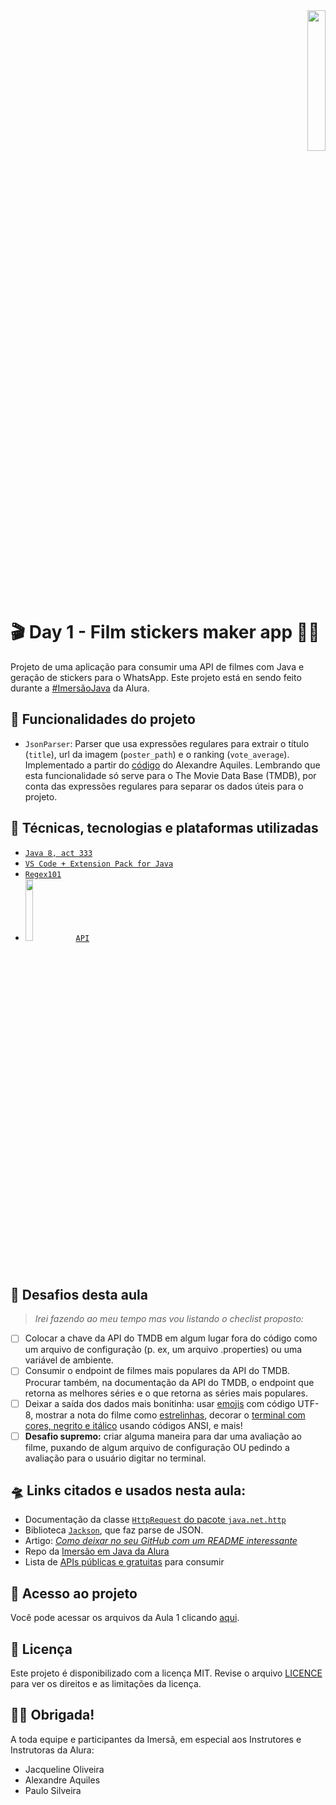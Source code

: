 <div align="right"><img src="https://www.alura.com.br/assets/img/imersao-java/imersao-logo.1655844054.svg" width="24%"></div>

# 🎬 Day 1 - Film stickers maker app 📱💬

Projeto de uma aplicação para consumir uma API de filmes com Java e geração de stickers para o WhatsApp. 
Este projeto está en sendo feito durante a [#ImersãoJava](https://github.com/alura-cursos/imersao-java) da Alura.

## 🔨 Funcionalidades do projeto

- `JsonParser`: Parser que usa expressões regulares para extrair o título (`title`), url da imagem (`poster_path`) e o ranking (`vote_average`). Implementado a partir do [código](https://gist.github.com/alexandreaquiles/8988fc38969d4113d7c289ed1057a459) do Alexandre Aquiles. Lembrando que esta funcionalidade só serve para o The Movie Data Base (TMDB), por conta das expressões regulares para separar os dados úteis para o projeto.

## 🤹 Técnicas, tecnologias e plataformas utilizadas

- [``Java 8, act 333``](https://www.oracle.com/java/technologies/javase/8u333-relnotes.html)
- [``VS Code + Extension Pack for Java``](https://code.visualstudio.com/docs/java/extensions)
- [``Regex101``](https://regex101.com/)
- <img src="https://www.themoviedb.org/assets/2/v4/logos/v2/blue_long_2-9665a76b1ae401a510ec1e0ca40ddcb3b0cfe45f1d51b77a308fea0845885648.svg" width="16%"/> [``API``](https://www.themoviedb.org/documentation/api)

## 🎯 Desafios desta aula
> *Irei fazendo ao meu tempo mas vou listando o checlist proposto:*

- [ ] Colocar a chave da API do TMDB em algum lugar fora do código como um arquivo de configuração (p. ex, um arquivo .properties) ou uma variável de ambiente.
- [ ] Consumir o endpoint de filmes mais populares da API do TMDB. Procurar também, na documentação da API do TMDB, o endpoint que retorna as melhores séries e o que retorna as séries mais populares.
- [ ] Deixar a saída dos dados mais bonitinha: usar [emojis](https://r12a.github.io/app-conversion/) com código UTF-8, mostrar a nota do filme como [estrelinhas](https://www.alura.com.br/artigos/decorando-terminal-cores-emojis), decorar o [terminal com cores, negrito e itálico](https://www.lihaoyi.com/post/BuildyourownCommandLinewithANSIescapecodes.html) usando códigos ANSI, e mais!
- [ ] **Desafio supremo:** criar alguma maneira para dar uma avaliação ao filme, puxando de algum arquivo de configuração OU pedindo a avaliação para o usuário digitar no terminal.

## 🛸 Links citados e usados nesta aula:
- Documentação da classe [``HttpRequest`` do pacote ``java.net.http``](https://docs.oracle.com/en/java/javase/17/docs/api/java.net.http/java/net/http/HttpRequest.html)
- Biblioteca [``Jackson``](https://github.com/FasterXML/jackson), que faz parse de JSON.
- Artigo: [*Como deixar no seu GitHub com um README interessante*](https://www.alura.com.br/artigos/escrever-bom-readme)
- Repo da [Imersão em Java da Alura](https://github.com/alura-cursos/imersao-java/tree/aula1)
- Lista de [APIs públicas e gratuitas](https://publicapis.dev/) para consumir

## 📁 Acesso ao projeto
Você pode acessar os arquivos da Aula 1 clicando [aqui](https://github.com/elizaespinoza/aula1/tree/master/src).

## 📃 Licença
Este projeto é disponibilizado com a licença MIT. Revise o arquivo [LICENCE](https://github.com/elizaespinoza/imersao-java/blob/main/LICENSE) para ver os direitos e as limitações da licença.


## 🙇‍♀️ Obrigada!
A toda equipe e participantes da Imersã, em especial aos Instrutores e Instrutoras da Alura:
- Jacqueline Oliveira
- Alexandre Aquiles
- Paulo Silveira
